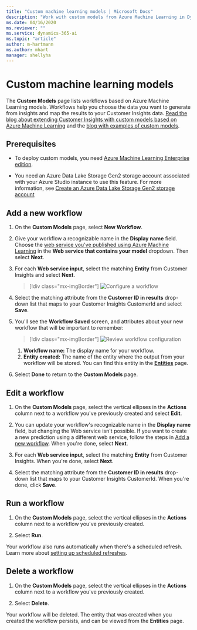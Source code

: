 ```yaml
---
title: "Custom machine learning models | Microsoft Docs"
description: "Work with custom models from Azure Machine Learning in Dynamics 365 Customer Insights."
ms.date: 04/16/2020
ms.reviewer: ""
ms.service: dynamics-365-ai
ms.topic: "article"
author: m-hartmann
ms.author: mhart
manager: shellyha
---
```


# Custom machine learning models

The **Custom Models** page lists workflows based on Azure Machine Learning models. Workflows help you choose the data you want to generate from insights and map the results to your Customer Insights data. [Read the blog about extending Customer Insights with custom models based on Azure Machine Learning](https://cloudblogs.microsoft.com/dynamics365/it/2019/10/04/extending-dynamics-365-customer-insights-with-azure-ml-based-custom-models/) and the [blog with examples of custom models](https://cloudblogs.microsoft.com/dynamics365/it/2019/10/05/examples-of-extending-dynamics-365-customer-insights-with-azure-ml/).

## Prerequisites

- To deploy custom models, you need [Azure Machine Learning Enterprise edition](https://azure.microsoft.com/pricing/details/machine-learning/).

- You need an Azure Data Lake Storage Gen2 storage account associated with your Azure Studio instance to use this feature. For more information, see [Create an Azure Data Lake Storage Gen2 storage account](https://docs.microsoft.com/azure/storage/blobs/data-lake-storage-quickstart-create-account)

## Add a new workflow

1. On the **Custom Models** page, select **New Workflow**.

2. Give your workflow a recognizable name in the **Display name** field. Choose the [web service you've published using Azure Machine Learning](https://docs.microsoft.com/azure/machine-learning/studio/deploy-a-machine-learning-web-service#deploy-it-as-a-new-web-service) in the **Web service that contains your model** dropdown. Then select **Next**.

3. For each **Web service input**, select the matching **Entity** from Customer Insights and select **Next**.

   > [!div class="mx-imgBorder"]
   > ![Configure a workflow](media/intelligence-screen2.png "Configure a workflow")

4. Select the matching attribute from the **Customer ID in results** drop-down list that maps to your Customer Insights CustomerId and select **Save**.

5. You'll see the **Workflow Saved** screen, and attributes about your new workflow that will be important to remember:

   > [!div class="mx-imgBorder"]
   > ![Review workflow configuration](media/intelligence-screen4.png "Review workflow configuration")

   1. **Workflow name:** The display name for your workflow.
   2. **Entity created:** The name of the entity where the output from your workflow will be stored. You can find this entity in the **[Entities](pm-entities.md)** page.

6. Select **Done** to return to the **Custom Models** page.

## Edit a workflow

1. On the **Custom Models** page, select the vertical ellipses in the **Actions** column next to a workflow you've previously created and select **Edit**.

2. You can update your workflow's recognizable name in the **Display name** field, but changing the Web service isn't possible. If you want to create a new prediction using a different web service, follow the steps in [Add a new workflow](#add-a-new-workflow). When you're done, select **Next**.

3. For each **Web service input**, select the matching **Entity** from Customer Insights.  When you're done, select **Next**.

4. Select the matching attribute from the **Customer ID in results** drop-down list that maps to your Customer Insights CustomerId.  When you're done, click **Save**.

## Run a workflow

1. On the **Custom Models** page, select the vertical ellipses in the **Actions** column next to a workflow you've previously created.

2. Select **Run**.

Your workflow also runs automatically when there's a scheduled refresh. Learn more about [setting up scheduled refreshes](pm-settings.md#schedule-tab).

## Delete a workflow

1. On the **Custom Models** page, select the vertical ellipses in the **Actions** column next to a workflow you've previously created.

2. Select **Delete**.

Your workflow will be deleted. The entity that was created when you created the workflow persists, and can be viewed from the **Entities** page.
